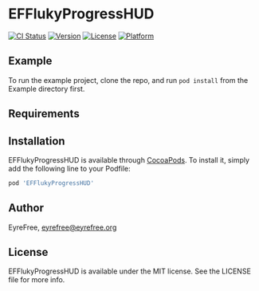 # EFFlukyProgressHUD

[![CI Status](https://img.shields.io/travis/EFPrefix/EFFlukyProgressHUD.svg?style=flat)](https://travis-ci.org/EFPrefix/EFFlukyProgressHUD)
[![Version](https://img.shields.io/cocoapods/v/EFFlukyProgressHUD.svg?style=flat)](https://cocoapods.org/pods/EFFlukyProgressHUD)
[![License](https://img.shields.io/cocoapods/l/EFFlukyProgressHUD.svg?style=flat)](https://cocoapods.org/pods/EFFlukyProgressHUD)
[![Platform](https://img.shields.io/cocoapods/p/EFFlukyProgressHUD.svg?style=flat)](https://cocoapods.org/pods/EFFlukyProgressHUD)

## Example

To run the example project, clone the repo, and run `pod install` from the Example directory first.

## Requirements

## Installation

EFFlukyProgressHUD is available through [CocoaPods](https://cocoapods.org). To install
it, simply add the following line to your Podfile:

```ruby
pod 'EFFlukyProgressHUD'
```

## Author

EyreFree, eyrefree@eyrefree.org

## License

EFFlukyProgressHUD is available under the MIT license. See the LICENSE file for more info.
